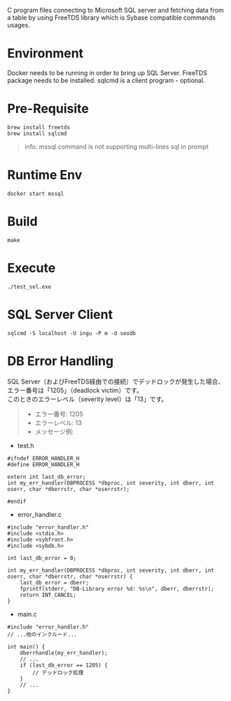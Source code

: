 C program files connecting to Microsoft SQL server and fetching data from a table by using FreeTDS library which is Sybase compatible commands usages.

# Environment
Docker needs to be running in order to bring up SQL Server.
FreeTDS package needs to be installed.
sqlcmd is a client program - optional.

# Pre-Requisite
```
brew install freetds
brew install sqlcmd
```

> info. mssql command is not supporting multi-lines sql in prompt 

# Runtime Env
```
docker start mssql
```

# Build
```
make
```

# Execute
```
./test_sel.exe 
```

# SQL Server Client
```
sqlcmd -S localhost -U ingu -P m -d seodb
```

# DB Error Handling
SQL Server（およびFreeTDS経由での接続）でデッドロックが発生した場合、<br>
エラー番号は「1205」（deadlock victim）です。<br>
このときのエラーレベル（severity level）は「13」です。

> - エラー番号: 1205
> - エラーレベル: 13
> - メッセージ例:

- test.h
```
#ifndef ERROR_HANDLER_H
#define ERROR_HANDLER_H

extern int last_db_error;
int my_err_handler(DBPROCESS *dbproc, int severity, int dberr, int oserr, char *dberrstr, char *oserrstr);

#endif
```

- error_handler.c
```
#include "error_handler.h"
#include <stdio.h>
#include <sybfront.h>
#include <sybdb.h>

int last_db_error = 0;

int my_err_handler(DBPROCESS *dbproc, int severity, int dberr, int oserr, char *dberrstr, char *oserrstr) {
    last_db_error = dberr;
    fprintf(stderr, "DB-Library error %d: %s\n", dberr, dberrstr);
    return INT_CANCEL;
}
```

- main.c
```
#include "error_handler.h"
// ...他のインクルード...

int main() {
    dberrhandle(my_err_handler);
    // ...
    if (last_db_error == 1205) {
        // デッドロック処理
    }
    // ...
}
```




